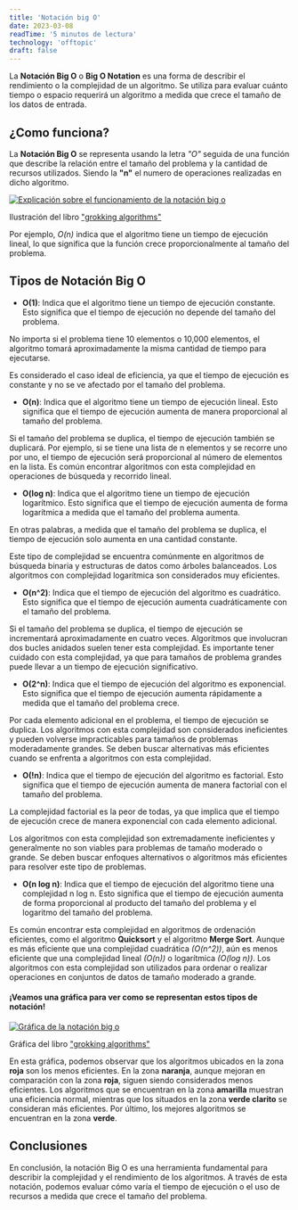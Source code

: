 ```yaml
---
title: 'Notación big O'
date: 2023-03-08
readTime: '5 minutos de lectura'
technology: 'offtopic'
draft: false
---
```


La **Notación Big O** o **Big O Notation** es una forma de describir el rendimiento o la complejidad de un algoritmo. Se utiliza para evaluar cuánto tiempo o espacio requerirá un algoritmo a medida que crece el tamaño de los datos de entrada.

## ¿Como funciona?

La **Notación Big O** se representa usando la letra _"O"_ seguida de una función que describe la relación entre el tamaño del problema y la cantidad de recursos utilizados. Siendo la __"n"__ el numero de operaciones realizadas en dicho algoritmo.

[![Explicación sobre el funcionamiento de la notación big o](/images/postsImages/bigOExplanation.jpg)](/images/postsImages/bigOExplanation.jpg)

<p class="text-center italic">
Ilustración del libro <a href="https://codewithmeg.com/grokking.html" target="_blank">
"grokking algorithms"
</a>
</p>


Por ejemplo, _O(n)_ indica que el algoritmo tiene un tiempo de ejecución lineal, lo que significa que la función crece proporcionalmente al tamaño del problema.

## Tipos de Notación Big O

* __O(1)__: Indica que el algoritmo tiene un tiempo de ejecución constante. Esto significa que el tiempo de ejecución no depende del tamaño del problema. 

No importa si el problema tiene 10 elementos o 10,000 elementos, el algoritmo tomará aproximadamente la misma cantidad de tiempo para ejecutarse. 

Es considerado el caso ideal de eficiencia, ya que el tiempo de ejecución es constante y no se ve afectado por el tamaño del problema.

* __O(n)__: Indica que el algoritmo tiene un tiempo de ejecución lineal. Esto significa que el tiempo de ejecución aumenta de manera proporcional al tamaño del problema. 
 
Si el tamaño del problema se duplica, el tiempo de ejecución también se duplicará. Por ejemplo, si se tiene una lista de n elementos y se recorre uno por uno, el tiempo de ejecución será proporcional al número de elementos en la lista. Es común encontrar algoritmos con esta complejidad en operaciones de búsqueda y recorrido lineal.

* __O(log n)__: Indica que el algoritmo tiene un tiempo de ejecución logarítmico. Esto significa que el tiempo de ejecución aumenta de forma logarítmica a medida que el tamaño del problema aumenta.
 
En otras palabras, a medida que el tamaño del problema se duplica, el tiempo de ejecución solo aumenta en una cantidad constante. 

Este tipo de complejidad se encuentra comúnmente en algoritmos de búsqueda binaria y estructuras de datos como árboles balanceados. Los algoritmos con complejidad logarítmica son considerados muy eficientes.

* __O(n^2)__: Indica que el tiempo de ejecución del algoritmo es cuadrático. Esto significa que el tiempo de ejecución aumenta cuadráticamente con el tamaño del problema. 

Si el tamaño del problema se duplica, el tiempo de ejecución se incrementará aproximadamente en cuatro veces. Algoritmos que involucran dos bucles anidados suelen tener esta complejidad. Es importante tener cuidado con esta complejidad, ya que para tamaños de problema grandes puede llevar a un tiempo de ejecución significativo.

* __O(2^n)__: Indica que el tiempo de ejecución del algoritmo es exponencial. Esto significa que el tiempo de ejecución aumenta rápidamente a medida que el tamaño del problema crece. 

Por cada elemento adicional en el problema, el tiempo de ejecución se duplica. Los algoritmos con esta complejidad son considerados ineficientes y pueden volverse impracticables para tamaños de problemas moderadamente grandes. Se deben buscar alternativas más eficientes cuando se enfrenta a algoritmos con esta complejidad.

* __O(!n)__: Indica que el tiempo de ejecución del algoritmo es factorial. Esto significa que el tiempo de ejecución aumenta de manera factorial con el tamaño del problema. 

La complejidad factorial es la peor de todas, ya que implica que el tiempo de ejecución crece de manera exponencial con cada elemento adicional. 

Los algoritmos con esta complejidad son extremadamente ineficientes y generalmente no son viables para problemas de tamaño moderado o grande. Se deben buscar enfoques alternativos o algoritmos más eficientes para resolver este tipo de problemas.

* __O(n log n)__: Indica que el tiempo de ejecución del algoritmo tiene una complejidad n log n. Esto significa que el tiempo de ejecución aumenta de forma proporcional al producto del tamaño del problema y el logaritmo del tamaño del problema. 

Es común encontrar esta complejidad en algoritmos de ordenación eficientes, como el algoritmo **Quicksort** y el algoritmo **Merge Sort**. Aunque es más eficiente que una complejidad cuadrática *(O(n^2))*, aún es menos eficiente que una complejidad lineal *(O(n))* o logarítmica *(O(log n))*. Los algoritmos con esta complejidad son utilizados para ordenar o realizar operaciones en conjuntos de datos de tamaño moderado a grande.

#### ¡Veamos una gráfica para ver como se representan estos tipos de notación!

[![Gráfica de la notación big o](/images/postsImages/bigOGraphic.jpg)](/images/postsImages/bigOGraphic.jpg)
<p class="text-center italic">
Gráfica del libro <a href="https://codewithmeg.com/grokking.html" target="_blank">
"grokking algorithms"
</a>
</p>

En esta gráfica, podemos observar que los algoritmos ubicados en la zona **roja** son los menos eficientes. En la zona **naranja**, aunque mejoran en comparación con la zona **roja**, siguen siendo considerados menos eficientes. Los algoritmos que se encuentran en la zona **amarilla** muestran una eficiencia normal, mientras que los situados en la zona **verde clarito** se consideran más eficientes. Por último, los mejores algoritmos se encuentran en la zona **verde**.

## **Conclusiones**

En conclusión, la notación Big O es una herramienta fundamental para describir la complejidad y el rendimiento de los algoritmos. A través de esta notación, podemos evaluar cómo varía el tiempo de ejecución o el uso de recursos a medida que crece el tamaño del problema.